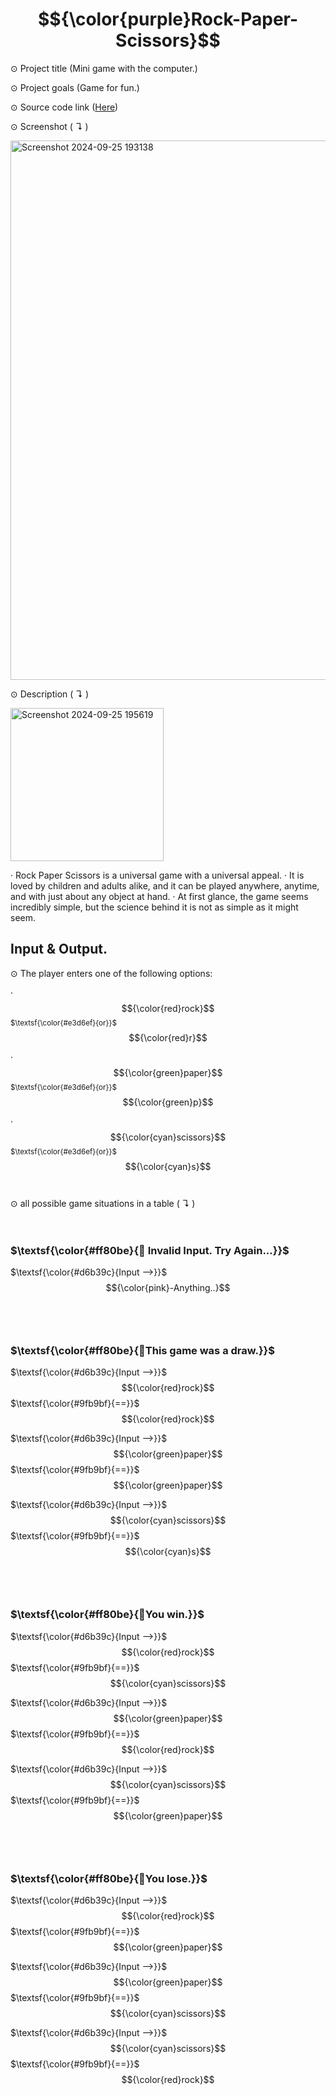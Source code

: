 # $${\color{purple}Rock-Paper-Scissors}$$ 

⊙ Project title (Mini game with the computer.)


⊙ Project goals (Game for fun.)


⊙ Source code link ([Here](https://github.com/TmCsharp/RockPaperScissors/blob/522ada6d26d319e3948bee980201108e3a2649ee/RockPaperScissors.cs#L1))


⊙ Screenshot ( ↴ )


<img width="863" alt="Screenshot 2024-09-25 193138" src="https://github.com/user-attachments/assets/cae36c38-3f89-46f7-a88b-f34b896020f1">



⊙ Description ( ↴ )

<img width="245" alt="Screenshot 2024-09-25 195619" src="https://github.com/user-attachments/assets/f4c17cf7-aeb5-43cb-bf10-4ebf78f945d2">


‧ Rock Paper Scissors is a universal game with a universal appeal. 
‧ It is loved by children and adults alike, and it can be played anywhere, anytime, and with just about any object at hand. 
‧ At first glance, the game seems incredibly simple, but the science behind it is not as simple as it might seem.

## Input & Output.


⊙ The player enters one of the following options:

‧ $${\color{red}rock}$$ <sub>$\textsf{\color{#e3d6ef}{or}}$</sub> $${\color{red}r}$$

‧ $${\color{green}paper}$$ <sub>$\textsf{\color{#e3d6ef}{or}}$</sub> $${\color{green}p}$$

‧ $${\color{cyan}scissors}$$ <sub>$\textsf{\color{#e3d6ef}{or}}$</sub> $${\color{cyan}s}$$
<br />
<br />
⊙ all possible game situations in a table ( ↴ )
<br />
<br />
<br />
### $\textsf{\color{#ff80be}{🔸 Invalid Input. Try Again...}}$

$\textsf{\color{#d6b39c}{Input -->}}$  $${\color{pink}-Anything..}$$
<br />
<br />
<br />
### $\textsf{\color{#ff80be}{🔸This game was a draw.}}$

$\textsf{\color{#d6b39c}{Input -->}}$ $${\color{red}rock}$$ $\textsf{\color{#9fb9bf}{==}}$
 $${\color{red}rock}$$

$\textsf{\color{#d6b39c}{Input -->}}$ $${\color{green}paper}$$ $\textsf{\color{#9fb9bf}{==}}$
 $${\color{green}paper}$$
 
$\textsf{\color{#d6b39c}{Input -->}}$ $${\color{cyan}scissors}$$ $\textsf{\color{#9fb9bf}{==}}$
 $${\color{cyan}s}$$
<br />
<br />
<br />
### $\textsf{\color{#ff80be}{🔸You win.}}$

$\textsf{\color{#d6b39c}{Input -->}}$ $${\color{red}rock}$$ $\textsf{\color{#9fb9bf}{==}}$
 $${\color{cyan}scissors}$$
  
$\textsf{\color{#d6b39c}{Input -->}}$ $${\color{green}paper}$$ $\textsf{\color{#9fb9bf}{==}}$
 $${\color{red}rock}$$

$\textsf{\color{#d6b39c}{Input -->}}$ $${\color{cyan}scissors}$$ $\textsf{\color{#9fb9bf}{==}}$
 $${\color{green}paper}$$
<br />
<br />
<br />
### $\textsf{\color{#ff80be}{🔸You lose.}}$

$\textsf{\color{#d6b39c}{Input -->}}$ $${\color{red}rock}$$ $\textsf{\color{#9fb9bf}{==}}$
 $${\color{green}paper}$$
  
$\textsf{\color{#d6b39c}{Input -->}}$ $${\color{green}paper}$$ $\textsf{\color{#9fb9bf}{==}}$
 $${\color{cyan}scissors}$$
 
$\textsf{\color{#d6b39c}{Input -->}}$ $${\color{cyan}scissors}$$ $\textsf{\color{#9fb9bf}{==}}$
 $${\color{red}rock}$$

